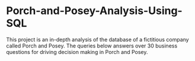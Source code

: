 # Porch-and-Posey-Analysis-Using-SQL
This project is an in-depth analysis of the database of a fictitious company called Porch and Posey. The queries below answers over 30 business questions for driving decision making in Porch and Posey.
